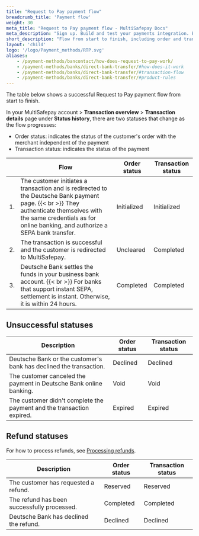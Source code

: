 ```yaml
---
title: "Request to Pay payment flow"
breadcrumb_title: 'Payment flow'
weight: 30
meta_title: "Request to Pay payment flow - MultiSafepay Docs"
meta_description: "Sign up. Build and test your payments integration. Explore our products and services. Use our API Reference, SDKs, and wrappers. Get support."
short_description: "Flow from start to finish, including order and transaction status changes"
layout: 'child'
logo: '/logo/Payment_methods/RTP.svg'
aliases: 
    - /payment-methods/bancontact/how-does-request-to-pay-work/
    - /payment-methods/banks/direct-bank-transfer/#how-does-it-work
    - /payment-methods/banks/direct-bank-transfer/#transaction-flow
    - /payment-methods/banks/direct-bank-transfer/#product-rules
---
```


The table below shows a successful Request to Pay payment flow from start to finish.  

In your MultiSafepay account > **Transaction overview** > **Transaction details** page under **Status history**, there are two statuses that change as the flow progresses: 

- Order status: indicates the status of the customer's order with the merchant independent of the payment
- Transaction status: indicates the status of the payment

|   | Flow | Order status | Transaction status |
|---|---|---|---|
| 1. | The customer initiates a transaction and is redirected to the Deutsche Bank payment page. {{< br >}} They authenticate themselves with the same credentials as for online banking, and authorize a SEPA bank transfer. | Initialized | Initialized |
| 2. | The transaction is successful and the customer is redirected to MultiSafepay. | Uncleared  | Completed |
| 3. | Deutsche Bank settles the funds in your business bank account. {{< br >}} For banks that support instant SEPA, settlement is instant. Otherwise, it is within 24 hours.  | Completed | Completed |

## Unsuccessful statuses

| Description | Order status | Transaction status |
|---|---|---|
| Deutsche Bank or the customer's bank has declined the transaction. | Declined | Declined   |
| The customer canceled the payment in Deutsche Bank online banking. | Void | Void |
| The customer didn't complete the payment and the transaction expired. | Expired | Expired |

## Refund statuses

For how to process refunds, see [Processing refunds](/payment-methods/banks/request-to-pay/user-guide/processing-refunds/).

| Description | Order status | Transaction status |
|---|---|---|
| The customer has requested a refund. | Reserved | Reserved |
| The refund has been successfully processed. | Completed | Completed |
| Deutsche Bank has declined the refund. | Declined | Declined |
        


